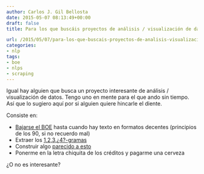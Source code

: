 ```yaml
---
author: Carlos J. Gil Bellosta
date: 2015-05-07 08:13:49+00:00
draft: false
title: Para los que buscáis proyectos de análisis / visualización de datos

url: /2015/05/07/para-los-que-buscais-proyectos-de-analisis-visualizacion-de-datos/
categories:
- nlp
tags:
- boe
- nlps
- scraping
---
```


Igual hay alguien que busca un proyecto interesante de análisis / visualización de datos. Tengo uno en mente para el que ando sin tiempo. Así que lo sugiero aquí por si alguien quiere hincarle el diente.

Consiste en:

* [Bajarse el BOE](http://www.datanalytics.com/2014/04/24/aventuras-de-web-scraping-como-bajarse-todo-el-boe/) hasta cuando hay texto en formatos decentes (principios de los 90, si no recuerdo mal)
* Extraer los [1,2,3,¿4?-gramas](http://en.wikipedia.org/wiki/N-gram)
* Construir algo [parecido a esto](https://books.google.com/ngrams/graph?content=energ%C3%ADa+nuclear%2C+energ%C3%ADa+e%C3%B3lica&year_start=1800&year_end=2000&corpus=21&smoothing=3&share=&direct_url=t1%3B%2Cenerg%C3%ADa%20nuclear%3B%2Cc0%3B.t1%3B%2Cenerg%C3%ADa%20e%C3%B3lica%3B%2Cc0)
* Ponerme en la letra chiquita de los créditos y pagarme una cerveza

¿O no es interesante?
